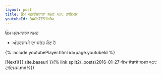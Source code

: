 ```yaml
---
layout: post
title: ਓਮ ਅਸ਼ਵੱਤਹਾਯਾ ਨਮਹ ੧੦੮ ਟਾਇਮਸ
youtubeId: BWGbTE5lbBw
---
```

 
 
 ਓਮ ਪ੍ਰਮਾਨਯਾ ਨਮਹ  
 
 -  ਅੰਤਰਜਾਮੀ ਦਾ ਸਰੋਤ ਕੌਣ ਹੈ 
 
  
 
  
 
 
 
 
 
 


{% include youtubePlayer.html id=page.youtubeId %}
 
[Next]({{ site.baseurl }}{% link  split2/_posts/2016-01-27-ਓਮ ਸ਼ੌਰਾਏ ਨਮਹ ੧੦੮ ਟਾਇਮਸ.md%})
 
